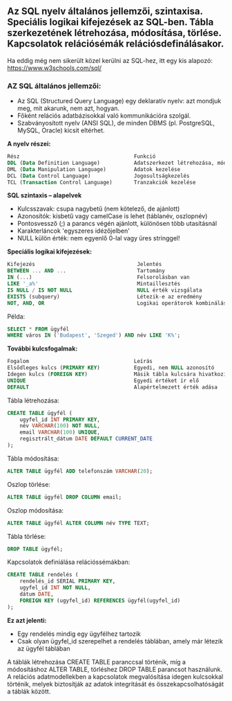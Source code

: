 <h2>Az SQL nyelv általános jellemzői, szintaxisa. Speciális logikai kifejezések az SQL-ben. Tábla szerkezetének létrehozása, módosítása, törlése. Kapcsolatok relációsémák relációsdefinálásakor.</h2>

Ha eddig még nem sikerült közel kerülni az SQL-hez, itt egy kis alapozó: https://www.w3schools.com/sql/


<h3>AZ SQL általános jellemzői:</h3>

- Az SQL (Structured Query Language) egy deklaratív nyelv: azt mondjuk meg, mit akarunk, nem azt, hogyan.
- Főként relációs adatbázisokkal való kommunikációra szolgál.
- Szabványosított nyelv (ANSI SQL), de minden DBMS (pl. PostgreSQL, MySQL, Oracle) kicsit eltérhet.


**A nyelv részei:**
```sql
Rész	                                 Funkció	                                          Példa
DDL (Data Definition Language)	         Adatszerkezet létrehozása, módosítása	              CREATE, ALTER, DROP
DML (Data Manipulation Language)	     Adatok kezelése	                                  SELECT, INSERT, UPDATE, DELETE
DCL (Data Control Language)	             Jogosultságkezelés	                                  GRANT, REVOKE
TCL (Transaction Control Language)	     Tranzakciók kezelése	                              COMMIT, ROLLBACK
```

**SQL szintaxis – alapelvek**
- Kulcsszavak: csupa nagybetű (nem kötelező, de ajánlott)
- Azonosítók: kisbetű vagy camelCase is lehet (táblanév, oszlopnév)
- Pontosvessző (;) a parancs végén ajánlott, különösen több utasításnál
- Karakterláncok 'egyszeres idézőjelben'
- NULL külön érték: nem egyenlő 0-lal vagy üres stringgel!


**Speciális logikai kifejezések:**
```sql
Kifejezés	                              Jelentés
BETWEEN ... AND ...	                      Tartomány
IN (...)	                              Felsorolásban van
LIKE '_a%'	                              Mintaillesztés
IS NULL / IS NOT NULL	                  NULL érték vizsgálata
EXISTS (subquery)	                      Létezik-e az eredmény
NOT, AND, OR	                          Logikai operátorok kombinálása
```

Példa:
```sql
SELECT * FROM ügyfél
WHERE város IN ('Budapest', 'Szeged') AND név LIKE 'K%';
```

**További kulcsfogalmak:**
```sql
Fogalom	                                 Leírás
Elsődleges kulcs (PRIMARY KEY)	         Egyedi, nem NULL azonosító
Idegen kulcs (FOREIGN KEY)	             Másik tábla kulcsára hivatkozik
UNIQUE	                                 Egyedi értéket ír elő
DEFAULT	                                 Alapértelmezett érték adása
```

Tábla létrehozása:
```sql
CREATE TABLE ügyfél (
    ugyfel_id INT PRIMARY KEY,
    név VARCHAR(100) NOT NULL,
    email VARCHAR(100) UNIQUE,
    regisztrált_dátum DATE DEFAULT CURRENT_DATE
);
```

Tábla módosítása:
```sql
ALTER TABLE ügyfél ADD telefonszám VARCHAR(20);
```

Oszlop törlése:
```sql
ALTER TABLE ügyfél DROP COLUMN email;
```

Oszlop módosítása:
```sql
ALTER TABLE ügyfél ALTER COLUMN név TYPE TEXT;
```

Tábla törlése:
```sql
DROP TABLE ügyfél;
```

Kapcsolatok definiálása relációssémákban:
```sql
CREATE TABLE rendelés (
    rendelés_id SERIAL PRIMARY KEY,
    ugyfel_id INT NOT NULL,
    dátum DATE,
    FOREIGN KEY (ugyfel_id) REFERENCES ügyfél(ugyfel_id)
);
```

**Ez azt jelenti:**
- Egy rendelés mindig egy ügyfélhez tartozik
- Csak olyan ügyfel_id szerepelhet a rendelés táblában, amely már létezik az ügyfél táblában

A táblák létrehozása CREATE TABLE paranccsal történik, míg a módosításhoz ALTER TABLE, törléshez DROP TABLE parancsot használunk. A relációs adatmodellekben a kapcsolatok megvalósítása idegen kulcsokkal történik, melyek biztosítják az adatok integritását és összekapcsolhatóságát a táblák között.